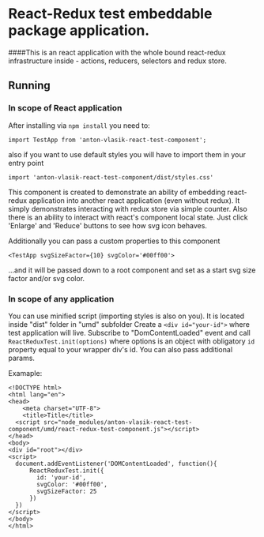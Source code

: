 # React-Redux test embeddable package application.
####This is an react application with the whole bound react-redux infrastructure inside - actions, reducers, selectors and redux store.

## Running

### In scope of React application

After installing via ```npm install``` you need to:

```import TestApp from 'anton-vlasik-react-test-component';```

also if you want to use default styles you will have to import them in your entry point

```import 'anton-vlasik-react-test-component/dist/styles.css'```

This component is created to demonstrate an ability of embedding react-redux application into another react application 
(even without redux). It simply demonstrates interacting with redux store via simple counter. Also there is an ability 
to interact with react's component local state. Just click 'Enlarge' and 'Reduce' buttons to see how svg icon behaves.

Additionally you can pass a custom properties to this component 

```<TestApp svgSizeFactor={10} svgColor='#00ff00'>```

...and it will be passed down to a root component and set as a start svg size factor and/or svg color.

### In scope of any application

You can use minified script (importing styles is also on you). It is located inside "dist" folder in "umd" subfolder
Create a ```<div id="your-id">``` where test application will live. 
Subscribe to "DomContentLoaded" event and call ```ReactReduxTest.init(options)``` where options is an object with
obligatory ```id``` property equal to your wrapper div's id. You can also pass additional params.

Examaple: 
```
<!DOCTYPE html>
<html lang="en">
<head>
    <meta charset="UTF-8">
    <title>Title</title>
  <script src="node_modules/anton-vlasik-react-test-component/umd/react-redux-test-component.js"></script>
</head>
<body>
<div id="root"></div>
<script>
  document.addEventListener('DOMContentLoaded', function(){ 
      ReactReduxTest.init({
        id: 'your-id',
        svgColor: '#00ff00',
        svgSizeFactor: 25
      })
  })
</script>
</body>
</html>
```

